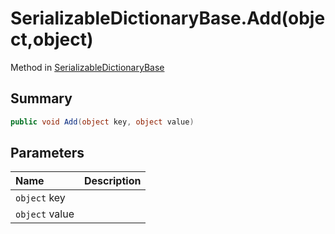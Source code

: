 # SerializableDictionaryBase.Add(object,object)

Method in [SerializableDictionaryBase](/docs/api/csharp/yarn.unity.serializabledictionarybase-2.md)

## Summary



```csharp
public void Add(object key, object value)
```

## Parameters

|Name|Description|
|:---|:---|
|`object` key||
|`object` value||

